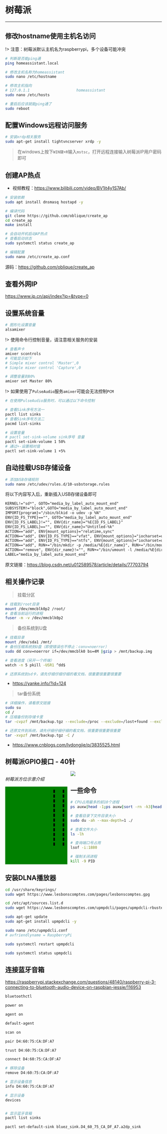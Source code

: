 # 树莓派

---

## 修改hostname使用主机名访问
!> 注意：树莓派默认主机名为raspberrypi，多个设备可能冲突
```bash
# 判断是否能ping通
ping homeassistant.local

# 修改主机名称为homeassistant
sudo nano /etc/hostname

# 修改主机指向
# 127.0.1.1                     homeassistant
sudo nano /etc/hosts

# 重启后应该就能ping通了
sudo reboot
```

## 配置Windows远程访问服务

```bash
# 安装xrdp相关服务 
sudo apt-get install tightvncserver xrdp -y
```

> 在windows上按下`WIN键+R`输入`mstsc`，打开远程连接输入树莓派IP用户密码即可

## 创建AP热点

- 视频教程：https://www.bilibili.com/video/BV1it4y1S7Ab/

```bash
# 安装依赖
sudo apt install dnsmasq hostapd -y

# 编译代码
git clone https://github.com/oblique/create_ap
cd create_ap
make install

# 会自动开机启动AP热点
# 查看启动状态
sudo systemctl status create_ap

# 编辑配置
sudo nano /etc/create_ap.conf
```

源码：https://github.com/oblique/create_ap

## 查看外网IP
https://www.ip.cn/api/index?ip=&type=0

## 设置系统音量
```bash
# 图形化设置音量
alsamixer
```
!> 使用命令行控制音量，请注意相关服务的安装
```bash
# 查看声卡
amixer scontrols
# 可能显示如下
# Simple mixer control 'Master',0
# Simple mixer control 'Capture',0

# 调整音量到80%
amixer set Master 80%
```
!> 如果使用了`PulseAudio`服务`amixer`可能会无法控制`PCM`
```bash
# 在使用PulseAudio服务时，可以通过以下命令控制

# 查看Sink序号方法一
pactl list sinks
# 查看Sink序号方法二
pacmd list-sinks

# 设置音量
# pactl set-sink-volume sink序号 音量
pactl set-sink-volume 1 50%
# 通过+-设置相对值
pactl set-sink-volume 1 +5%
```

## 自动挂载USB存储设备
```bash
# 添加USB存储规则
sudo nano /etc/udev/rules.d/10-usbstorage.rules
```
将以下内容写入后，重新插入USB存储设备即可
```txt
KERNEL!="sd*", GOTO="media_by_label_auto_mount_end"
SUBSYSTEM!="block",GOTO="media_by_label_auto_mount_end"
IMPORT{program}="/sbin/blkid -o udev -p %N"
ENV{ID_FS_TYPE}=="", GOTO="media_by_label_auto_mount_end"
ENV{ID_FS_LABEL}!="", ENV{dir_name}="%E{ID_FS_LABEL}"
ENV{ID_FS_LABEL}=="", ENV{dir_name}="Untitled-%k"
ACTION=="add", ENV{mount_options}="relatime,sync"
ACTION=="add", ENV{ID_FS_TYPE}=="vfat", ENV{mount_options}="iocharset=utf8,umask=000"
ACTION=="add", ENV{ID_FS_TYPE}=="ntfs", ENV{mount_options}="iocharset=utf8,umask=000"
ACTION=="add", RUN+="/bin/mkdir -p /media/%E{dir_name}", RUN+="/bin/mount -o $env{mount_options} /dev/%k /media/%E{dir_name}"
ACTION=="remove", ENV{dir_name}!="", RUN+="/bin/umount -l /media/%E{dir_name}", RUN+="/bin/rmdir /media/%E{dir_name}" 
LABEL="media_by_label_auto_mount_end"
```
原文链接：https://blog.csdn.net/u012589578/article/details/77703794

## 相关操作记录

> 挂载分区
```bash
# 挂载到/root目录
mount /dev/mmcblk0p2 /root/
# 查看当前运行的进程
fuser -m -v /dev/mmcblk0p2
``` 

> 备份系统到U盘
```bash
# 挂载目录
mount /dev/sda1 /mnt/
# 备份压缩系统到U盘（即使错误也不停止：conv=noerror）
sudo dd conv=noerror if=/dev/mmcblk0 bs=4M |gzip > /mnt/backup.img

# 查看进度（另开一个终端）
watch -n 5 pkill -USR1 ^dd$

# 还原系统到sd卡，请先仔细仔细仔细的看文档，很重要很重要很重要

```
- https://yanke.info/?id=124

> tar备份系统
```bash
# 详细操作，请看原文链接
sudo su
cd /
# 压缩备份到存储卡里
tar -cvpzf /mnt/backup.tgz --exclude=/proc --exclude=/lost+found --exclude=/mnt --exclude=/sys /

# 还原文件到系统，请先仔细仔细仔细的看文档，很重要很重要很重要
tar -xvpzf /mnt/backup.tgz -C /
```

- https://www.cnblogs.com/lvdongjie/p/3835525.html

## 树莓派GPIO接口 - 40针

<div style="width:200px;height:250px;float:left;margin-right:10px;">
    <h6 style="margin: 15px 0;">树莓派方位示意介绍</h6>
    <div style="background:green;height:100%;">
        <div style="width:25px;height:180px;
                border-left: 5px dashed black;
                    border-right: 5px dashed black;
            float:right;margin:10px;">
        </div>
    </div>
</div>
<img src="./img/pi-gpio.jpeg" />

## 一些命令
```bash
# CPU占用最多的前10个进程
ps auxw|head -1;ps auxw|sort -rn -k3|head -10

# 查看目录下文件目录大小
sudo du -ah --max-depth=1 ./

# 查看文件大小
ls -lh

# 查询端口号占用
lsof -i:1880

# 强制关闭进程
kill -9 PID
```

## 安装DLNA播放器
```bash
cd /usr/share/keyrings/
sudo wget https://www.lesbonscomptes.com/pages/lesbonscomptes.gpg

cd /etc/apt/sources.list.d
sudo wget https://www.lesbonscomptes.com/upmpdcli/pages/upmpdcli-rbuster.list

sudo apt-get update
sudo apt-get install upmpdcli -y

sudo nano /etc/upmpdcli.conf
# avfriendlyname = RaspberryPi

sudo systemctl restart upmpdcli

sudo systemctl status upmpdcli
```



## 连接蓝牙音箱

https://raspberrypi.stackexchange.com/questions/48140/raspberry-pi-3-connecting-to-bluetooth-audio-device-on-raspbian-jessie/116953

```bash
bluetoothctl

power on

agent on

default-agent

scan on

pair D4:60:75:CA:DF:A7

trust D4:60:75:CA:DF:A7

connect D4:60:75:CA:DF:A7

# 移除设备
remove D4:60:75:CA:DF:A7

# 显示设备信息
info D4:60:75:CA:DF:A7 

# 显示设备
devices


# 显示蓝牙音箱
pactl list sinks

pactl set-default-sink bluez_sink.D4_60_75_CA_DF_A7.a2dp_sink
```